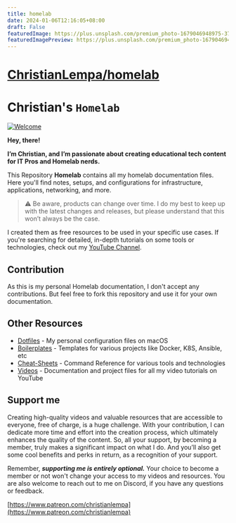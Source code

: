 ```yaml
---
title: homelab
date: 2024-01-06T12:16:05+08:00
draft: False
featuredImage: https://plus.unsplash.com/premium_photo-1679046948975-376caa1f31ef?ixid=M3w0NjAwMjJ8MHwxfHJhbmRvbXx8fHx8fHx8fDE3MDQ1MTQ1MTl8&ixlib=rb-4.0.3
featuredImagePreview: https://plus.unsplash.com/premium_photo-1679046948975-376caa1f31ef?ixid=M3w0NjAwMjJ8MHwxfHJhbmRvbXx8fHx8fHx8fDE3MDQ1MTQ1MTl8&ixlib=rb-4.0.3
---
```


# [ChristianLempa/homelab](https://github.com/ChristianLempa/homelab)

# Christian's `Homelab`

[![Welcome](https://cnd-prod-1.s3.us-west-004.backblazeb2.com/new-banner4-scaled-for-github.jpg)](https://youtu.be/apgp9egIKK8)

**Hey, there!**

**I’m Christian, and I’m passionate about creating educational tech content for IT Pros and Homelab nerds.**

This Repository **Homelab** contains all my homelab documentation files. Here you'll find notes, setups, and configurations for infrastructure, applications, networking, and more.

> :warning: Be aware, products can change over time. I do my best to keep up with the latest changes and releases, but please understand that this won’t always be the case.

I created them as free resources to be used in your specific use cases. If you're searching for detailed, in-depth tutorials on some tools or technologies, check out my [YouTube Channel](https://www.youtube.com/@christianlempa).

## Contribution

As this is my personal Homelab documentation, I don't accept any contributions. But feel free to fork this repository and use it for your own documentation.

## Other Resources

- [Dotfiles](https://github.com/christianlempa/dotfiles) - My personal configuration files on macOS
- [Boilerplates](https://github.com/christianlempa/boilerplates) - Templates for various projects like Docker, K8S, Ansible, etc
- [Cheat-Sheets](https://github.com/christianlempa/cheat-sheets) - Command Reference for various tools and technologies
- [Videos](https://github.com/christianlempa/videos) - Documentation and project files for all my video tutorials on YouTube

## Support me

Creating high-quality videos and valuable resources that are accessible to everyone, free of charge, is a huge challenge. With your contribution, I can dedicate more time and effort into the creation process, which ultimately enhances the quality of the content. So, all your support, by becoming a member, truly makes a significant impact on what I do. And you’ll also get some cool benefits and perks in return, as a recognition of your support.

Remember, ***supporting me is entirely optional.*** Your choice to become a member or not won't change your access to my videos and resources. You are also welcome to reach out to me on Discord, if you have any questions or feedback.

[https://www.patreon.com/christianlempa](https://www.patreon.com/christianlempa)
